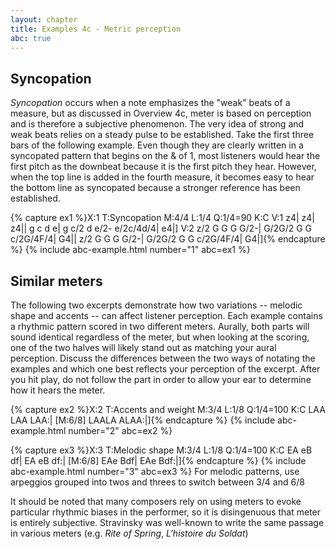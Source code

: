 ```yaml
---
layout: chapter
title: Examples 4c - Metric perception
abc: true
---
```


## Syncopation

*Syncopation* occurs when a note emphasizes the "weak" beats of a measure, but as discussed in Overview 4c, meter is based on perception and is therefore a subjective phenomenon. The very idea of strong and weak beats relies on a steady pulse to be established. Take the first three bars of the following example. Even though they are clearly written in a syncopated pattern that begins on the & of 1, most listeners would hear the first pitch as the downbeat because it is the first pitch they hear. However, when the top line is added in the fourth measure, it becomes easy to hear the bottom line as syncopated because a stronger reference has been established.

{% capture ex1 %}X:1
T:Syncopation
M:4/4
L:1/4
Q:1/4=90
K:C
V:1
z4| z4| z4||
g c d e| g c/2 d e/2- e/2c/4d/4| e4|]
V:2
z/2 G G G G/2-| G/2G/2 G G c/2G/4F/4| G4||
z/2 G G G G/2-| G/2G/2 G G c/2G/4F/4| G4|]{% endcapture %}
{% include abc-example.html number="1" abc=ex1 %}

## Similar meters

The following two excerpts demonstrate how two variations -- melodic shape and accents -- can affect listener perception. Each example contains a rhythmic pattern scored in two different meters. Aurally, both parts will sound identical regardless of the meter, but when looking at the scoring, one of the two halves will likely stand out as matching your aural perception. Discuss the differences between the two ways of notating the examples and which one best reflects your perception of the excerpt. After you hit play, do not follow the part in order to allow your ear to determine how it hears the meter.

{% capture ex2 %}X:2
T:Accents and weight
M:3/4
L:1/8
Q:1/4=100
K:C
LAA LAA LAA:| [M:6/8] LAALA ALAA:|]{% endcapture %}
{% include abc-example.html number="2" abc=ex2 %}

{% capture ex3 %}X:3
T:Melodic shape
M:3/4
L:1/8
Q:1/4=100
K:C
EA eB df| EA eB df:| [M:6/8] EAe Bdf| EAe Bdf:|]{% endcapture %}
{% include abc-example.html number="3" abc=ex3 %}
For melodic patterns, use arpeggios grouped into twos and threes to switch between 3/4 and 6/8

It should be noted that many composers rely on using meters to evoke particular rhythmic biases in the performer, so it is disingenuous that meter is entirely subjective. Stravinsky was well-known to write the same passage in various meters (e.g. *Rite of Spring*, *L'histoire du Soldat*)